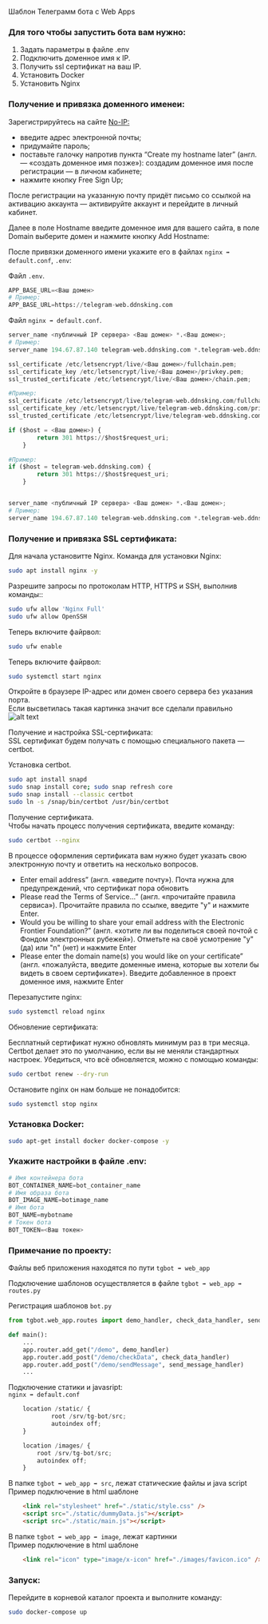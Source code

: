 Шаблон Телеграмм бота с Web Apps

### Для того чтобы запустить бота вам нужно:
1. Задать параметры в файле .env
2. Подключить доменное имя к IP.
3. Получить ssl сертификат на ваш IP.
4. Установить Docker
4. Установить Nginx



### Получение и привязка доменного именеи:
Зарегистрируйтесь на сайте [No-IP:](http://www.noip.com/)
<ul>
    <li>введите адрес электронной почты;</li>
    <li>придумайте пароль;</li>
    <li>поставьте галочку напротив пункта “Create my hostname later” (англ. — «создать доменное имя позже»): создадим доменное имя после регистрации — в личном кабинете;</li>
    <li>нажмите кнопку Free Sign Up;</li>
</ul>
После регистрации на указанную почту придёт письмо со ссылкой на активацию аккаунта — активируйте аккаунт и перейдите в личный кабинет.

Далее в поле Hostname введите доменное имя для вашего сайта, в поле Domain выберите домен и нажмите кнопку Add Hostname:

После привязки доменного имени укажите его в файлах `nginx ➡️ default.conf`, `.env`:<br>

Файл `.env`.
```python
APP_BASE_URL=<Ваш домен>
# Пример:
APP_BASE_URL=https://telegram-web.ddnsking.com
```

Файл `nginx ➡️ default.conf`.
```python
server_name <публичный IP сервера> <Ваш домен> *.<Ваш домен>;
# Пример:
server_name 194.67.87.140 telegram-web.ddnsking.com *.telegram-web.ddnsking.com;

ssl_certificate /etc/letsencrypt/live/<Ваш домен>/fullchain.pem;
ssl_certificate_key /etc/letsencrypt/live/<Ваш домен>/privkey.pem;
ssl_trusted_certificate /etc/letsencrypt/live/<Ваш домен>/chain.pem;

#Пример:
ssl_certificate /etc/letsencrypt/live/telegram-web.ddnsking.com/fullchain.pem;
ssl_certificate_key /etc/letsencrypt/live/telegram-web.ddnsking.com/privkey.pem;
ssl_trusted_certificate /etc/letsencrypt/live/telegram-web.ddnsking.com/chain.pem;

if ($host = <Ваш домен>) {
        return 301 https://$host$request_uri;
    }

#Пример:
if ($host = telegram-web.ddnsking.com) {
        return 301 https://$host$request_uri;
    }


server_name <публичный IP сервера> <Ваш домен> *.<Ваш домен>;
# Пример:
server_name 194.67.87.140 telegram-web.ddnsking.com *.telegram-web.ddnsking.com;
```

### Получение и привязка SSL сертификата:
Для начала установитте Nginx.
Команда для установки Nginx:
```bash
sudo apt install nginx -y 
```

Разрешите запросы по протоколам HTTP, HTTPS и SSH, выполнив команды::
```bash
sudo ufw allow 'Nginx Full'
sudo ufw allow OpenSSH 
```

Теперь включите файрвол:
```bash
sudo ufw enable 
```

Теперь включите файрвол:
```bash
sudo systemctl start nginx 
```

Откройте в браузере IP-адрес или домен своего сервера без указания порта.<br>
Если высветилась такая картинка значит все сделали правильно
![alt text](https://i.imgur.com/hMLoGBj.png)

Получение и настройка SSL-сертификата:<br>
SSL сертификат будем получать с помощью специального пакета — certbot.

Установка certbot.
```bash
sudo apt install snapd
sudo snap install core; sudo snap refresh core
sudo snap install --classic certbot
sudo ln -s /snap/bin/certbot /usr/bin/certbot 
```

Получение сертификата.<br>
Чтобы начать процесс получения сертификата, введите команду:
```bash
sudo certbot --nginx 
```
В процессе оформления сертификата вам нужно будет указать свою электронную почту и ответить на несколько вопросов.
<ul>
    <li>Enter email address” (англ. «введите почту»). Почта нужна для предупреждений, что сертификат пора обновить</li>
    <li>Please read the Terms of Service...” (англ. «прочитайте правила сервиса»). Прочитайте правила по ссылке, введите "y" и нажмите Enter.</li>
    <li>Would you be willing to share your email address with the Electronic Frontier Foundation?” (англ. «хотите ли вы поделиться своей почтой с Фондом электронных рубежей»). Отметьте на своё усмотрение "y" (да) или "n" (нет) и нажмите Enter</li>
    <li>Please enter the domain name(s) you would like on your certificate” (англ. «пожалуйста, введите доменные имена, которые вы хотели бы видеть в своем сертификате»). Введите добавленное в проект доменное имя, нажмите Enter</li>
</ul>

Перезапустите nginx:
```bash
sudo systemctl reload nginx 
```

Обновление сертификата:<br>

Бесплатный сертификат нужно обновлять минимум раз в три месяца. Certbot делает это по умолчанию, если вы не меняли стандартных настроек. Убедиться, что всё обновляется, можно с помощью команды:
```bash
sudo certbot renew --dry-run 
```
Остановите nginx он нам больше не понадобится:
```bash
sudo systemctl stop nginx 
```
### Установка Docker:
```bash
sudo apt-get install docker docker-compose -y
```

### Укажите настройки в файле .env:
```python
# Имя контейнера бота
BOT_CONTAINER_NAME=bot_container_name
# Имя образа бота
BOT_IMAGE_NAME=botimage_name
# Имя бота
BOT_NAME=mybotname
# Токен бота
BOT_TOKEN=<Ваш токен>
```

### Примечание по проекту:
Файлы веб приложения находятся по пути `tgbot ➡️ web_app`<br>

Подключение шаблонов осуществляется в файле `tgbot ➡️ web_app ➡️ routes.py`<br>

Регистрация шаблонов `bot.py`<br>
```python
from tgbot.web_app.routes import demo_handler, check_data_handler, send_message_handler

def main():
    ...
    app.router.add_get("/demo", demo_handler)
    app.router.add_post("/demo/checkData", check_data_handler)
    app.router.add_post("/demo/sendMessage", send_message_handler)
    ...
```

Подключение статики и javasript:<br>
`nginx ➡️ default.conf`

```python
    location /static/ {
            root /srv/tg-bot/src;
            autoindex off;
    }

    location /images/ {
        root /srv/tg-bot/src;
        autoindex off;
    }
```
В папке `tgbot ➡️ web_app ➡️ src`, лежат статические файлы и java script<br>
Пример подключение в html шаблоне

```html
    <link rel="stylesheet" href="./static/style.css" />
    <script src="./static/dummyData.js"></script>
    <script src="./static/main.js"></script>
```

В папке `tgbot ➡️ web_app ➡️ image`, лежат картинки<br>
Пример подключение в html шаблоне

```html
    <link rel="icon" type="image/x-icon" href="./images/favicon.ico" />
```

### Запуск:
Перейдите в корневой каталог проекта и выполните команду:
```bash
sudo docker-compose up
```